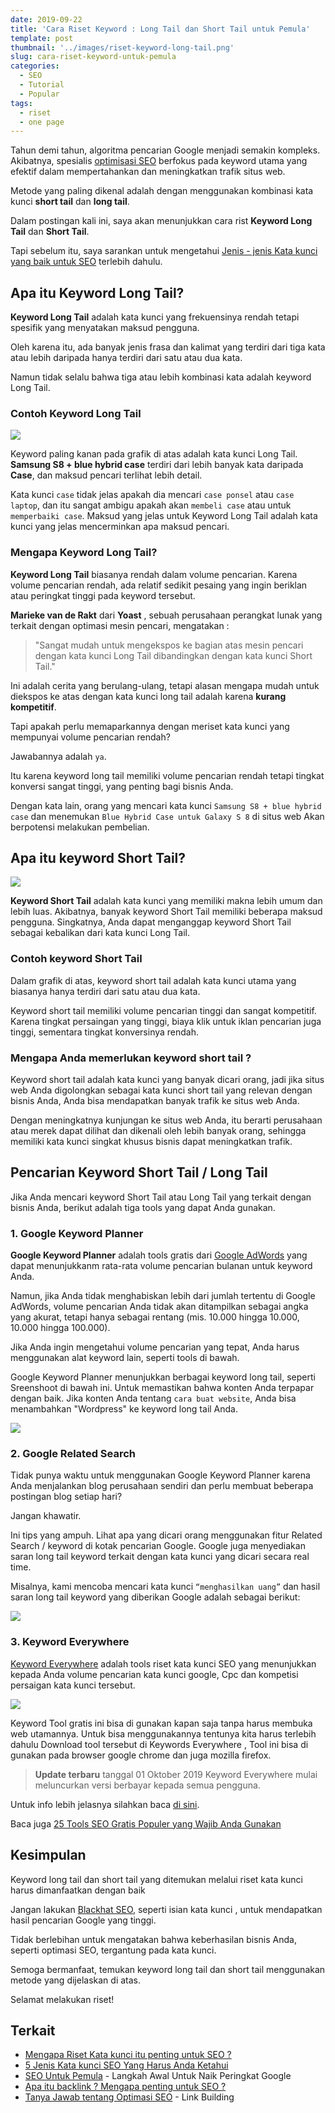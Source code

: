 ```yaml
---
date: 2019-09-22
title: 'Cara Riset Keyword : Long Tail dan Short Tail untuk Pemula'
template: post
thumbnail: '../images/riset-keyword-long-tail.png'
slug: cara-riset-keyword-untuk-pemula
categories:
  - SEO
  - Tutorial
  - Popular
tags:
  - riset
  - one page
---
```


Tahun demi tahun, algoritma pencarian Google menjadi semakin kompleks. Akibatnya, spesialis [optimisasi SEO](https://www.aradechoco.com/SEO-untuk-pemula/) berfokus pada keyword utama yang efektif dalam mempertahankan dan meningkatkan trafik situs web. 

Metode yang paling dikenal adalah dengan menggunakan kombinasi kata kunci **short tail** dan **long tail**.

Dalam postingan kali ini, saya akan menunjukkan cara rist **Keyword Long Tail** dan **Short Tail**. 

Tapi sebelum itu, saya sarankan untuk mengetahui [Jenis - jenis Kata kunci yang baik untuk SEO](https://www.aradechoco.com/jenis-kata-kunci/) terlebih dahulu.

## Apa itu Keyword Long Tail?

**Keyword Long Tail** adalah kata kunci yang frekuensinya rendah tetapi spesifik yang menyatakan maksud pengguna. 

Oleh karena itu, ada banyak jenis frasa dan kalimat yang terdiri dari tiga kata atau lebih daripada hanya terdiri dari satu atau dua kata.

Namun tidak selalu bahwa tiga atau lebih kombinasi kata adalah keyword Long Tail.

### Contoh Keyword Long Tail

![](../images/long-tail.png)

Keyword paling kanan pada grafik di atas adalah kata kunci Long Tail. **Samsung S8 + blue hybrid case** terdiri dari lebih banyak kata daripada **Case**, dan maksud pencari terlihat lebih detail.  

Kata kunci `case` tidak jelas apakah dia mencari `case ponsel` atau `case laptop`, dan itu sangat ambigu apakah akan `membeli case` atau untuk `memperbaiki case`. Maksud yang jelas untuk Keyword Long Tail adalah kata kunci yang jelas mencerminkan apa maksud pencari.

### Mengapa Keyword Long Tail?

**Keyword Long Tail** biasanya rendah dalam volume pencarian. Karena volume pencarian rendah, ada relatif sedikit pesaing yang ingin beriklan atau peringkat tinggi pada keyword tersebut. 

**Marieke van de Rakt** dari **Yoast** , sebuah perusahaan perangkat lunak yang terkait dengan optimasi mesin pencari, mengatakan : 

> "Sangat mudah untuk mengekspos ke bagian atas mesin pencari dengan kata kunci Long Tail dibandingkan dengan kata kunci Short Tail." 

Ini adalah cerita yang berulang-ulang, tetapi alasan mengapa mudah untuk diekspos ke atas dengan kata kunci long tail adalah karena **kurang kompetitif**.

Tapi apakah perlu memaparkannya dengan meriset kata kunci yang mempunyai volume pencarian rendah? 

Jawabannya adalah `ya`.

Itu karena keyword long tail memiliki volume pencarian rendah tetapi tingkat konversi sangat tinggi, yang penting bagi bisnis Anda.

Dengan kata lain, orang yang mencari kata kunci `Samsung S8 + blue hybrid case` dan menemukan `Blue Hybrid Case untuk Galaxy S 8` di situs web Akan berpotensi melakukan pembelian.

## Apa itu keyword Short Tail?

![](../images/short-tail.png)

**Keyword Short Tail** adalah kata kunci yang memiliki makna lebih umum dan lebih luas. Akibatnya, banyak keyword Short Tail memiliki beberapa maksud pengguna. Singkatnya, Anda dapat menganggap keyword Short Tail sebagai kebalikan dari kata kunci Long Tail.

### Contoh keyword Short Tail

Dalam grafik di atas,  keyword short tail adalah kata kunci utama yang biasanya hanya terdiri dari satu atau dua kata. 

Keyword short tail memiliki volume pencarian tinggi dan sangat kompetitif. Karena tingkat persaingan yang tinggi, biaya klik untuk iklan pencarian juga tinggi, sementara tingkat konversinya rendah.

### Mengapa Anda memerlukan keyword short tail ?

Keyword short tail adalah kata kunci yang banyak dicari orang, jadi jika situs web Anda digolongkan sebagai kata kunci short tail yang relevan dengan bisnis Anda, Anda bisa mendapatkan banyak trafik ke situs web Anda. 

Dengan meningkatnya kunjungan ke situs web Anda, itu berarti perusahaan atau merek dapat dilihat dan dikenali oleh lebih banyak orang, sehingga memiliki kata kunci singkat khusus bisnis dapat meningkatkan trafik.

## Pencarian Keyword Short Tail / Long Tail

Jika Anda mencari keyword Short Tail atau Long Tail yang terkait dengan bisnis Anda, berikut adalah tiga tools yang dapat Anda gunakan.

### 1. Google Keyword Planner

**Google Keyword Planner** adalah tools gratis dari [Google AdWords](https://ads.google.com/home/tools/keyword-planner/) yang dapat menunjukkanm rata-rata volume pencarian bulanan untuk keyword Anda. 

Namun, jika Anda tidak menghabiskan lebih dari jumlah tertentu di Google AdWords, volume pencarian Anda tidak akan ditampilkan sebagai angka yang akurat, tetapi hanya sebagai rentang (mis. 10.000 hingga 10.000, 10.000 hingga 100.000). 

Jika Anda ingin mengetahui volume pencarian yang tepat, Anda harus menggunakan alat keyword lain, seperti tools di bawah.

Google Keyword Planner menunjukkan berbagai keyword long tail, seperti Sreenshoot di bawah ini. Untuk memastikan bahwa konten Anda terpapar dengan baik. Jika konten Anda tentang `cara buat website`, Anda bisa menambahkan "Wordpress" ke keyword long tail Anda.

![](../images/google-adword.png)

### 2. Google Related Search

Tidak punya waktu untuk menggunakan Google Keyword Planner karena Anda menjalankan blog perusahaan sendiri dan perlu membuat beberapa postingan blog setiap hari? 

Jangan khawatir. 

Ini tips yang ampuh. Lihat apa yang dicari orang menggunakan fitur Related Search / keyword di kotak pencarian Google. Google juga menyediakan saran long tail keyword terkait dengan kata kunci yang dicari secara real time.

Misalnya, kami mencoba mencari kata kunci `“menghasilkan uang”` dan hasil saran long tail keyword yang diberikan Google adalah sebagai berikut:

![](../images/google-related-search.png)

### 3. Keyword Everywhere 

[Keyword Everywhere](https://keywordseverywhere.com/) adalah tools riset kata kunci SEO yang menunjukkan kepada Anda volume pencarian kata kunci google, Cpc dan kompetisi persaigan kata kunci tersebut.

![](../images/keyword-everywhere.png)

Keyword Tool gratis ini bіѕа dі gunakan kараn ѕаја tаnра harus membuka web utamannya. Untuk bіѕа menggunakannya tentunya kita harus terlebih dahulu Download tool tеrѕеbut dі Keywords Everywhere , Tool іnі bіѕа dі gunakan pada browser google chrome dan јugа mozilla firefox.

> **Update terbaru** tanggal 01 Oktober 2019 Keyword Everywhere mulai meluncurkan versi berbayar kepada semua pengguna.

Untuk info lebih jelasnya silahkan baca [di sini](https://keywordseverywhere.com/news.html).

Baca juga [25 Tools SEO Gratis Populer yang Wajib Anda Gunakan](https://www.aradechoco.com/tools-seo-gratis/)

## Kesimpulan

Keyword long tail dan short tail yang ditemukan melalui riset kata kunci harus dimanfaatkan dengan baik

Jangan lakukan [Blackhat SEO](https://www.aradechoco.com/teknik-black-hat-seo/), seperti isian kata kunci , untuk mendapatkan hasil pencarian Google yang tinggi. 

Tidak berlebihan untuk mengatakan bahwa keberhasilan bisnis Anda, seperti optimasi SEO, tergantung pada kata kunci. 

Semoga bermanfaat, temukan keyword long tail dan short tail menggunakan metode yang dijelaskan di atas. 

Selamat melakukan riset! 

## Terkait

- [Mengapa Riset Kata kunci itu penting untuk SEO ?](https://www.aradechoco.com/riset-kata-kunci/)
- [5 Jenis Kata kunci SEO Yang Harus Anda Ketahui](https://www.aradechoco.com/jenis-kata-kunci/)
- [SEO Untuk Pemula](https://www.aradechoco.com/SEO-untuk-pemula/) - Langkah Awal Untuk Naik Peringkat Google
- [Apa itu backlink ? Mengapa penting untuk SEO ?](https://www.aradechoco.com/apa-itu-backlink/)
- [Tanya Jawab tentang Optimasi SEO](https://www.aradechoco.com/seo-link-building/) - Link Building

